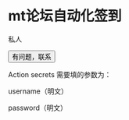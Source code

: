 # mt论坛自动化签到
私人

<a href = "http://wpa.qq.com/msgrd?v=1&site=http://www.webmasterhome.cn/tool/qqliao.asp&menu=yes&uin=86756463">
<button type="button" class="btn btn-success">有问题，联系</button>
</a>





Action secrets 需要填的参数为：

username（明文）

password（明文）
